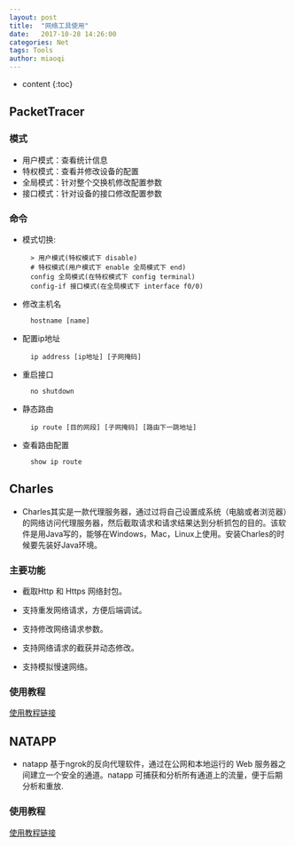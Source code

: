 ```yaml
---
layout: post
title:  "网络工具使用"
date:   2017-10-28 14:26:00
categories: Net
tags: Tools
author: miaoqi
---
```


* content
{:toc}

## PacketTracer

### 模式

* 用户模式：查看统计信息
* 特权模式：查看并修改设备的配置
* 全局模式：针对整个交换机修改配置参数
* 接口模式：针对设备的接口修改配置参数

### 命令

* 模式切换:

        > 用户模式(特权模式下 disable)
        # 特权模式(用户模式下 enable 全局模式下 end)
        config 全局模式(在特权模式下 config terminal)
        config-if 接口模式(在全局模式下 interface f0/0)

* 修改主机名

        hostname [name]

* 配置ip地址

        ip address [ip地址] [子网掩码]

* 重启接口

        no shutdown

* 静态路由

        ip route [目的网段] [子网掩码] [路由下一跳地址]

* 查看路由配置

        show ip route

## Charles

* Charles其实是一款代理服务器，通过过将自己设置成系统（电脑或者浏览器）的网络访问代理服务器，然后截取请求和请求结果达到分析抓包的目的。该软件是用Java写的，能够在Windows，Mac，Linux上使用。安装Charles的时候要先装好Java环境。

### 主要功能

* 截取Http 和 Https 网络封包。

* 支持重发网络请求，方便后端调试。

* 支持修改网络请求参数。

* 支持网络请求的截获并动态修改。

* 支持模拟慢速网络。

### 使用教程

[使用教程链接][1]

[1]: https://www.jianshu.com/p/fb2bdde5b498


## NATAPP

* natapp 基于ngrok的反向代理软件，通过在公网和本地运行的 Web 服务器之间建立一个安全的通道。natapp 可捕获和分析所有通道上的流量，便于后期分析和重放.

### 使用教程

[使用教程链接][1]

[1]: https://natapp.cn/article/natapp_newbie

    
    
    
    
    
    
    